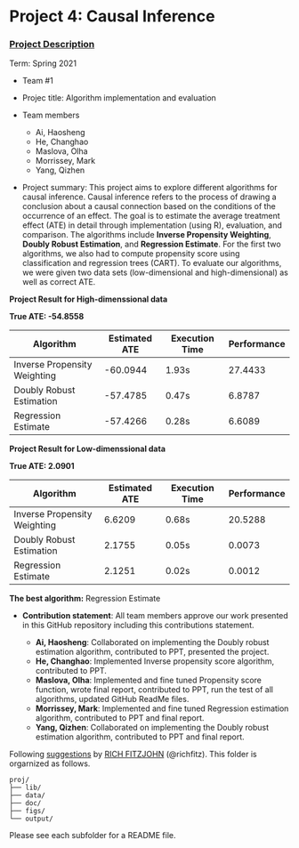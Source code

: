 # Project 4: Causal Inference

### [Project Description](doc/project4_desc.md)

Term: Spring 2021

+ Team #1
+ Projec title: Algorithm implementation and evaluation
+ Team members
	+ Ai, Haosheng
	+ He, Changhao
	+ Maslova, Olha
	+ Morrissey, Mark
	+ Yang, Qizhen
	
+ Project summary: This project aims to explore different algorithms for causal inference. Causal inference refers to the process of drawing a conclusion about a causal connection based on the conditions of the occurrence of an effect. The goal is to estimate the average treatment effect (ATE) in detail through implementation (using R), evaluation, and comparison. The algorithms include **Inverse Propensity Weighting**, **Doubly Robust Estimation**, and **Regression Estimate**. For the first two algorithms, we also had to compute propensity score using classification and regression trees (CART). To evaluate our algorithms, we were given two data sets (low-dimensional and high-dimensional) as well as correct ATE.

**Project Result for High-dimenssional data**

**True ATE: -54.8558**

| Algorithm | Estimated ATE | Execution Time | Performance |
| --------------- | --------------- | --------------- | --------------- |
| Inverse Propensity Weighting | -60.0944 | 1.93s | 27.4433 |
| Doubly Robust Estimation | -57.4785 | 0.47s | 6.8787 |
| Regression Estimate | -57.4266 | 0.28s | 6.6089 |

**Project Result for Low-dimenssional data**

**True ATE: 2.0901**

| Algorithm | Estimated ATE | Execution Time | Performance |
| --------------- | --------------- | --------------- | --------------- |
| Inverse Propensity Weighting | 6.6209 | 0.68s | 20.5288 |
| Doubly Robust Estimation | 2.1755 | 0.05s | 0.0073 |
| Regression Estimate | 2.1251 | 0.02s | 0.0012 |

**The best algorithm:** Regression Estimate
	
+ **Contribution statement**: All team members approve our work presented in this GitHub repository including this contributions statement. 

	+ **Ai, Haosheng**: Collaborated on implementing the Doubly robust estimation algorithm, contributed to PPT, presented the project.  
	+ **He, Changhao**: Implemented Inverse propensity score algorithm, contributed to PPT.
	+ **Maslova, Olha**: Implemented and fine tuned Propensity score function, wrote final report, contributed to PPT, run the test of all algorithms, updated GitHub ReadMe files.
	+ **Morrissey, Mark**: Implemented and fine tuned Regression estimation algorithm, contributed to PPT and final report. 
	+ **Yang, Qizhen**: Collaborated on implementing the Doubly robust estimation algorithm, contributed to PPT and final report.


Following [suggestions](http://nicercode.github.io/blog/2013-04-05-projects/) by [RICH FITZJOHN](http://nicercode.github.io/about/#Team) (@richfitz). This folder is orgarnized as follows.

```
proj/
├── lib/
├── data/
├── doc/
├── figs/
└── output/
```

Please see each subfolder for a README file.
